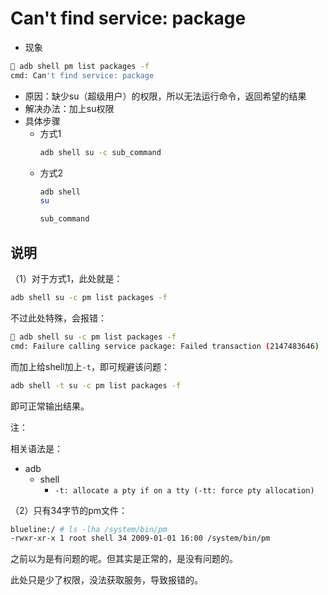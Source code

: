 # Can't find service: package

* 现象

```bash
 adb shell pm list packages -f
cmd: Can't find service: package
```

* 原因：缺少su（超级用户）的权限，所以无法运行命令，返回希望的结果
* 解决办法：加上su权限
* 具体步骤
  * 方式1
    ```bash
    adb shell su -c sub_command
    ```
  * 方式2
    ```bash
    adb shell
    su

    sub_command
    ```

## 说明

（1）对于方式1，此处就是：

```bash
adb shell su -c pm list packages -f
```

不过此处特殊，会报错：

```bash
 adb shell su -c pm list packages -f
cmd: Failure calling service package: Failed transaction (2147483646)
```

而加上给shell加上`-t`，即可规避该问题：

```bash
adb shell -t su -c pm list packages -f
```

即可正常输出结果。


注：

相关语法是：

* adb
  * shell
    * `-t: allocate a pty if on a tty (-tt: force pty allocation)`

（2）只有34字节的pm文件：

```bash
blueline:/ # ls -lha /system/bin/pm
-rwxr-xr-x 1 root shell 34 2009-01-01 16:00 /system/bin/pm
```

之前以为是有问题的呢。但其实是正常的，是没有问题的。

此处只是少了权限，没法获取服务，导致报错的。
